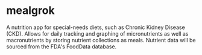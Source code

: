 # mealgrok

A nutrition app for special-needs diets, such as Chronic Kidney Disease (CKD). Allows for daily tracking and graphing of micronutrients as well as macronutrients by storing nutrient collections as meals. Nutrient data will be sourced from the FDA's FoodData database.
